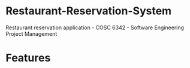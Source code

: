 # Restaurant-Reservation-System
Restaurant reservation application - COSC 6342 - Software Engineering Project Management
# Features
